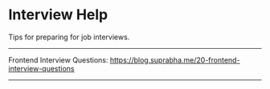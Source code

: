 # Interview Help
Tips for preparing for job interviews.
*********
Frontend Interview Questions: https://blog.suprabha.me/20-frontend-interview-questions
*********

